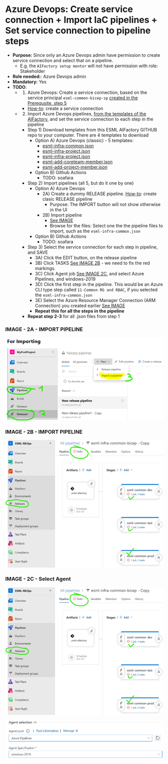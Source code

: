 # Azure Devops: Create service connection + Import IaC pipelines + Set service connection to pipeline steps
- **Purpose:** Since only an Azure Devops admin have permission to create service connection and select that on a pipeline. 
    - E.g. the `AIFactory setup mentor` will not have permission with role: Stakeholder
- **Role needed:**: Azure Devops admin
- **Mandatory:** Yes
- **TODO**:
    - 1) Azure Devops: Create a service connection, based on the service principal  `esml-common-bicep-sp` [created in the Prerequsite, step 5](./12-prerequisites-setup.md#step-5-create-3-service-principals-and-store-infoappid-objectid-secret-in-the-seeding-keyvault-see-step-3)
        - [How-to](https://learn.microsoft.com/en-us/azure/devops/pipelines/library/service-endpoints?view=azure-devops&tabs=yaml#create-a-service-connection): create a service connection
    - 2) Import Azure Devops pipelines, [from the templates of the AIFactory](../../../), and set the service connection to each step in the pipeline
        - Step 1) Download templates from this ESML AIFactory GITHUB repo to your computer. There are 4 templates to download
            - Option A) Azure Devops (classic) - 5 templates: 
                - [esml-infra-common.json](../../../../azure-enterprise-scale-ml/environment_setup/aifactory/bicep/copy_to_local_settings/esml-ado-pipelines/esml-infra-common-bicep.json)
                - [esml-infra-project.json](../../../../azure-enterprise-scale-ml/environment_setup/aifactory/bicep/copy_to_local_settings/esml-ado-pipelines/esml-infra-project-bicep-adv.json)
                - [esml-infra-project.json](../../../../azure-enterprise-scale-ml/environment_setup/aifactory/bicep/copy_to_local_settings/esml-ado-pipelines/esml-infra-project-bicep-adv.json)
                - [esml-add-coreteam-member.json](../../../../azure-enterprise-scale-ml/environment_setup/aifactory/bicep/copy_to_local_settings/esml-ado-pipelines/esml-add-coreteam-member.json)
                - [esml-add-project-member.json](../../../../azure-enterprise-scale-ml/environment_setup/aifactory/bicep/copy_to_local_settings/esml-ado-pipelines/esml-add-project-member.json)
            - Option B) Github Actions
                - TODO: soafara
        - Step 2) Import pipelines (all 5, but do it one by one)
            - Option A) Azure Devops
                - 2A) Create a dummy RELEASE pipeline. [How-to](https://learn.microsoft.com/en-us/azure/devops/pipelines/release/define-multistage-release-process?view=azure-devops): create clasic RELEASE pipeline
                    - Purpose: The IMPORT button will not show otherwise in the UI
                - 2B) Import pipeline 
                    - [See IMAGE](#image---how-to-import-pipeline)
                    - Browse for the files: Select one the the pipeline files to import, such as the `esml-infra-common.json`
            - Option B) Github Actions
                - TODO: soafara
        - Step 3) Select the service connection for each step in pipeline, and SAVE
            - 3A) Click the EDIT button, on the release pipeline
            - 3B) Click TASKS  [See IMAGE 2B](#image---2b---import-pipeline) - we need to fix the red markings.
            - 3C) Click Agent job [See IMAGE 2C](#image---2c---select-agent), and select Azure Pipelines, and windows-2019
            - 3D) Click the first step in the pipeline. This would be an Azure CLI type step called `11-Common RG and RBAC`, if you selected the `esml-infra-common.json`
            - 3E) Select the Azure Resource Manager Connection (ARM Connection) you created earlier [See IMAGE](#image---2d---select-arm-connection-on-a-step)
            - **Repeat this for all the steps in the pipeline**
        - **Repeat step 2-3** for all .json files from step 1

### IMAGE - 2A - IMPORT PIPELINE

![](./images/12-prerequisites-ado-import-release-pipeline.png)

### IMAGE - 2B - IMPORT PIPELINE

![](./images/12-prerequisites-ado-import-tasks.png)

### IMAGE - 2C - Select Agent

![](./images/12-prerequisites-ado-import-tasks.png)

![](./images/12-prerequisites-ado-agent-win2019.png)